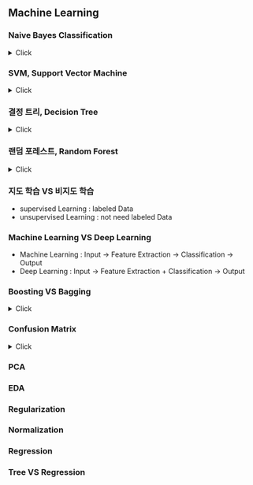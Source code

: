 ## Machine Learning

### Naive Bayes Classification

<details>
<summary>Click</summary>


- 나이브 베이즈는 스팸 메일 필터, 텍스트 분류, 감정 분석, 추천 시스템 등에 광범위하게 활용되는 분류 기법
- feature끼리 서로 독립이라는 조건이 필요
- [ref](https://bkshin.tistory.com/entry/%EB%A8%B8%EC%8B%A0%EB%9F%AC%EB%8B%9D-1%EB%82%98%EC%9D%B4%EB%B8%8C-%EB%B2%A0%EC%9D%B4%EC%A6%88-%EB%B6%84%EB%A5%98-Naive-Bayes-Classification)

</details>

### SVM, Support Vector Machine

<details>
<summary>Click</summary>

- 경계선(Decision Boudary) : Margin을 최대화하는 선을 생성 
- Robustness : outlier의 영향을 받지 않는다.

#### Kernel Trick

- Kernel Trick : 저차원 공간(low dimensional Space)을 고차원 공간(High dimensional Space)으로 매핑해주는 작업
- ![kernel_trick](images/Kernel_Trick.PNG)

#### Kernel, C, Gamma

- Kernel : decision boundary 모양 (linear, poly, sigmid, rbf)
- C : 크면 overfitting(굴곡), 낮으면 underfitting(직선)
- Gamma : Defines how far the influence of a single training point reaches 
  - Gamma 작으면 reach가 멀다, Gamma 높으면 reach가 가깝다
  - Gamma 크다 -> reach 가깝다 -> 멀리있는 것 영향 X -> 굴곡
  - Gamma 작다 -> reach 멀다 -> 대부분 영향 -> 잘 안구부러 짐

</details>

### 결정 트리, Decision Tree

<details>
<summary>Click</summary>

- 분류, 회귀 모두 가능
- ![decision_tree](images/decision_tree.PNG)
- 지나치게 많이 하면 오버피팅이 된다

#### 가지치기, Pruning

- 오버피팅을 막기 위한 전략
- min_sample_split : 한 노드에 들어있는 최소 데이터 수

#### 알고리즘 : 엔트로피(Entropy), 불순도(Impurity)

- 불순도 : 해당 범주 안에 서로 다른 데이터가 얼마나 섞여 있는지
- 엔트로피 : 불순도를 수치적으로 나타낸 척도. 
- 엔트로피가 1이면 불순도가 최대(WORST), 엔트로피가 0이면 불순도는 최소(BEST)

- ![entropy](images/entropy.PNG)


#### 정보 획득(Information gain)

- 엔트로피가 1인 상태에서 0.7인 상태로 바뀌었다면 정보 획득(information gain)은 0.3
- Information gain = entropy(parent) - [weighted average]entropy(children)
- 결정 트리 알고리즘은 정보 획득을 최대화하는 방향으로 학습이 진행됩니다. 


</details>

### 랜덤 포레스트, Random Forest

<details>
<summary>Click</summary>

- jj
- jj


</details>


### 지도 학습 VS 비지도 학습

- supervised Learning : labeled Data
- unsupervised Learning : not need labeled Data

### Machine Learning VS Deep Learning

- Machine Learning : Input -> Feature Extraction -> Classification -> Output
- Deep Learning : Input -> Feature Extraction + Classification -> Output

### Boosting VS Bagging

<details>
<summary>Click</summary>


- Boosting
    - **sequential**
    - 처음 모델이 예측을 하면 그 결과에 따라 데이터에 가중치가 부여
    - 부여된 가중치가 다음 모델에 영향
    - 잘못 분류된 데이터에 집중하여 새로운 분류 규칙을 만드는 단계를 반복
    - XGBoost, LightGBM

- Bagging: Bootstrap Aggregation
    - **parallel**
    - 복원 추출 방식으로 데이터를 추출하여 모델을 학습
    - 같은 과정을 여러번 반복하여 여러 개의 개별 학습 모델을 만듦
    - 학습 시킨 모델에 테스트 데이터가 입력된다면, 각 모델별로 예측 값을 만들고 투표(분류)나 평균(회귀)로 최종 예측
    - ex) 랜덤 포레스트

</details>

### Confusion Matrix

<details>
<summary>Click</summary>


![confusion_matrix](images/confusion_matrix.PNG)

    True Positive(TP) : 실제 True인 정답을 True라고 예측 (정답)
    False Positive(FP) : 실제 False인 정답을 True라고 예측 (오답)
    False Negative(FN) : 실제 True인 정답을 False라고 예측 (오답)
    True Negative(TN) : 실제 False인 정답을 False라고 예측 (정답)


#### Precision, Recall and Accuracy

- Precision 
  - ![precision](images/precision.PNG)
- Recall
  - ![recall](images/recall.PNG)
- Trade-off
  - Precision과 Recall은 Trade-OFF 관계
  - FN, FP의 Trade-OFF -> Precision과 Recall

#### Accuracy and F1-Score

- Accuracy
  - ![accuracy](images/accuracy.PNG)

- F1-Score
  - F1 score는 Precision과 Recall의 조화평균
  - ![F1-Score](images/F1-score.PNG)
  - 조화평균 : 산술평균과 다르게 큰 비중이 끼치는 bias를 줄이는 방식
  - ![F1-Score2](images/F1-score_2.PNG)

</details>


### 

### PCA

### EDA

### Regularization

### Normalization

### Regression

### Tree VS Regression


